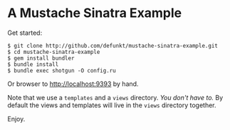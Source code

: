 A Mustache Sinatra Example
==========================

Get started:

    $ git clone http://github.com/defunkt/mustache-sinatra-example.git
    $ cd mustache-sinatra-example
    $ gem install bundler
    $ bundle install
    $ bundle exec shotgun -O config.ru

Or browser to <http://localhost:9393> by hand.

Note that we use a `templates` and a `views` directory. *You don't
have to.* By default the views and templates will live in the `views`
directory together.

Enjoy.

